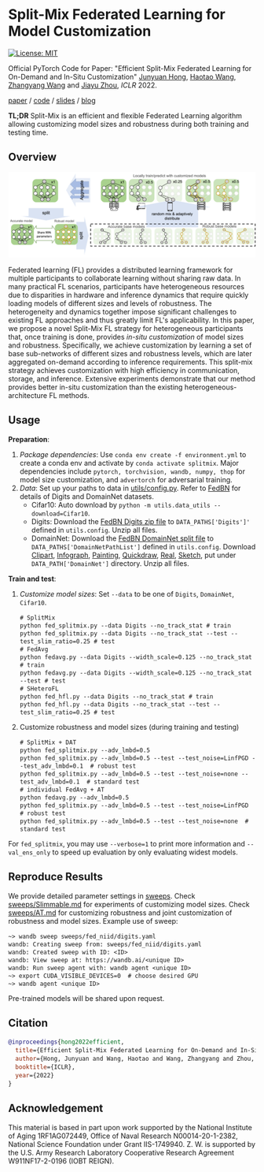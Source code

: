 Split-Mix Federated Learning for Model Customization
====================================================

[![License: MIT](https://img.shields.io/badge/License-MIT-green.svg)](https://opensource.org/licenses/MIT)

Official PyTorch Code for Paper: "Efficient Split-Mix Federated Learning for On-Demand and In-Situ 
Customization" [Junyuan Hong](https://jyhong.gitlab.io/), [Haotao Wang](https://htwang14.github.io/),
[Zhangyang Wang](https://vita-group.github.io/) and [Jiayu Zhou](https://jiayuzhou.github.io/),
*ICLR* 2022. 

[paper](https://openreview.net/pdf?id=_QLmakITKg) / [code](https://github.com/illidanlab/SplitMix) / [slides](https://jyhong.gitlab.io/publication/split_mix/slides.pdf) / [blog](https://jyhong.gitlab.io/publication/split_mix/)


**TL;DR** Split-Mix is an efficient and flexible Federated Learning algorithm allowing customizing model
sizes and robustness during both training and testing time.

## Overview

![split-mix illustration](illustration_foal.png)

Federated learning (FL) provides a distributed learning framework for multiple participants to 
collaborate learning without sharing raw data. In many practical FL scenarios, participants have 
heterogeneous resources due to disparities in hardware and inference dynamics that require quickly 
loading models of different sizes and levels of robustness. The heterogeneity and dynamics 
together impose significant challenges to existing FL approaches and thus greatly limit FL's 
applicability. In this paper, we propose a novel Split-Mix FL strategy for heterogeneous 
participants that, once training is done, provides *in-situ customization* of model sizes and 
robustness. Specifically, we achieve customization by learning a set of base sub-networks of 
different sizes and robustness levels, which are later aggregated on-demand according to inference 
requirements. This split-mix strategy achieves customization with high efficiency in communication, 
storage, and inference. Extensive experiments demonstrate that our method provides better in-situ 
customization than the existing heterogeneous-architecture FL methods.

## Usage

**Preparation**:
1. *Package dependencies*: Use `conda env create -f environment.yml` to create a conda env and
activate by `conda activate splitmix`. Major dependencies include
`pytorch, torchvision, wandb, numpy, thop` for model size customization, and `advertorch`
for adversarial training.
2. *Data*: Set up your paths to data in [utils/config.py](utils/config.py). Refer to 
[FedBN](https://github.com/med-air/FedBN#dataset--pretrained-modeel) for details of Digits and 
DomainNet datasets.
   * Cifar10: Auto download by `python -m utils.data_utils --download=Cifar10`.
   * Digits: Download the [FedBN Digits zip file](https://drive.google.com/file/d/1moBE_ASD5vIOaU8ZHm_Nsj0KAfX5T0Sf/view?usp=sharing) to `DATA_PATHS['Digits']'` 
   defined in `utils.config`.  Unzip all files.
   * DomainNet: Download the [FedBN DomainNet split file](https://drive.google.com/file/d/1_dx2-YDdvnNlQ13DTgDnLoGvMZvMyccR/view?usp=sharing) to `DATA_PATHS['DomainNetPathList']` 
   defined in `utils.config`. Download [Clipart](http://csr.bu.edu/ftp/visda/2019/multi-source/groundtruth/clipart.zip),
   [Infograph](http://csr.bu.edu/ftp/visda/2019/multi-source/infograph.zip),
   [Painting](http://csr.bu.edu/ftp/visda/2019/multi-source/groundtruth/painting.zip), 
   [Quickdraw](http://csr.bu.edu/ftp/visda/2019/multi-source/quickdraw.zip), 
   [Real](http://csr.bu.edu/ftp/visda/2019/multi-source/real.zip), 
   [Sketch](http://csr.bu.edu/ftp/visda/2019/multi-source/sketch.zip), put under 
   `DATA_PATH['DomainNet']` directory. Unzip all files.

**Train and test**:
1. *Customize model sizes*: Set `--data` to be one of `Digits`, `DomainNet`, `Cifar10`.
    ```shell
    # SplitMix
    python fed_splitmix.py --data Digits --no_track_stat # train
    python fed_splitmix.py --data Digits --no_track_stat --test --test_slim_ratio=0.25 # test
    # FedAvg
    python fedavg.py --data Digits --width_scale=0.125 --no_track_stat # train
    python fedavg.py --data Digits --width_scale=0.125 --no_track_stat --test # test
    # SHeteroFL
    python fed_hfl.py --data Digits --no_track_stat # train
    python fed_hfl.py --data Digits --no_track_stat --test --test_slim_ratio=0.25 # test
    ```
2. Customize robustness and model sizes (during training and testing)
   ```shell
   # SplitMix + DAT
   python fed_splitmix.py --adv_lmbd=0.5
   python fed_splitmix.py --adv_lmbd=0.5 --test --test_noise=LinfPGD --test_adv_lmbd=0.1  # robust test
   python fed_splitmix.py --adv_lmbd=0.5 --test --test_noise=none --test_adv_lmbd=0.1  # standard test
   # individual FedAvg + AT
   python fedavg.py --adv_lmbd=0.5
   python fed_splitmix.py --adv_lmbd=0.5 --test --test_noise=LinfPGD  # robust test
   python fed_splitmix.py --adv_lmbd=0.5 --test --test_noise=none  # standard test
   ```

For `fed_splitmix`, you may use `--verbose=1` to print more information and `--val_ens_only` to
speed up evaluation by only evaluating widest models.

## Reproduce Results

We provide detailed parameter settings in [sweeps](sweeps). Check [sweeps/Slimmable.md](sweeps/Slimmable.md)
for experiments of customizing model sizes. Check [sweeps/AT.md](sweeps/AT.md) for customizing
robustness and joint customization of robustness and model sizes. Example use of sweep:
```
~> wandb sweep sweeps/fed_niid/digits.yaml
wandb: Creating sweep from: sweeps/fed_niid/digits.yaml
wandb: Created sweep with ID: <ID>
wandb: View sweep at: https://wandb.ai/<unique ID>
wandb: Run sweep agent with: wandb agent <unique ID>
~> export CUDA_VISIBLE_DEVICES=0  # choose desired GPU
~> wandb agent <unique ID>
```

Pre-trained models will be shared upon request.

## Citation

```bibtex
@inproceedings{hong2022efficient,
  title={Efficient Split-Mix Federated Learning for On-Demand and In-Situ Customization},
  author={Hong, Junyuan and Wang, Haotao and Wang, Zhangyang and Zhou, Jiayu},
  booktitle={ICLR},
  year={2022}
}
```

## Acknowledgement

This material is based in part upon work supported by the National Institute of Aging 1RF1AG072449, 
Office of Naval Research N00014-20-1-2382, National Science Foundation under Grant IIS-1749940. 
Z. W. is supported by the U.S. Army Research Laboratory Cooperative Research Agreement 
W911NF17-2-0196 (IOBT REIGN).
